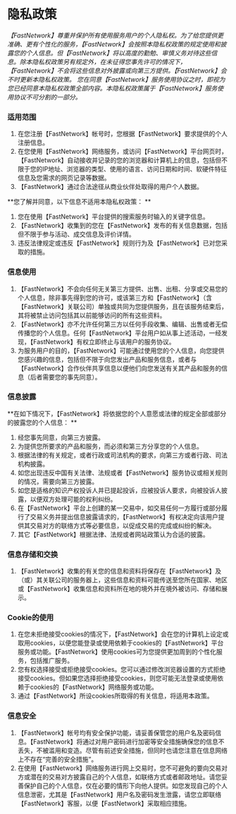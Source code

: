 # 隐私政策 

*【FastNetwork】尊重并保护所有使用服务用户的个人隐私权。为了给您提供更准确、更有个性化的服务，【FastNetwork】会按照本隐私权政策的规定使用和披露您的个人信息。但【FastNetwork】将以高度的勤勉、审慎义务对待这些信息。除本隐私权政策另有规定外，在未征得您事先许可的情况下，【FastNetwork】不会将这些信息对外披露或向第三方提供。【FastNetwork】会不时更新本隐私权政策。 您在同意【FastNetwork】服务使用协议之时，即视为您已经同意本隐私权政策全部内容。本隐私权政策属于【FastNetwork】服务使用协议不可分割的一部分。*

### 适用范围 

1.  在您注册【FastNetwork】帐号时，您根据【FastNetwork】要求提供的个人注册信息。
2.  在您使用【FastNetwork】网络服务，或访问【FastNetwork】平台网页时，【FastNetwork】自动接收并记录的您的浏览器和计算机上的信息，包括但不限于您的IP地址、浏览器的类型、使用的语言、访问日期和时间、软硬件特征信息及您需求的网页记录等数据。
3.  【FastNetwork】通过合法途径从商业伙伴处取得的用户个人数据。 

**您了解并同意，以下信息不适用本隐私权政策： **

1. 您在使用【FastNetwork】平台提供的搜索服务时输入的关键字信息。
2. 【FastNetwork】收集到的您在【FastNetwork】发布的有关信息数据，包括但不限于参与活动、成交信息及评价详情。
3. 违反法律规定或违反【FastNetwork】规则行为及【FastNetwork】已对您采取的措施。 

### 信息使用 

1. 【FastNetwork】不会向任何无关第三方提供、出售、出租、分享或交易您的个人信息，除非事先得到您的许可，或该第三方和【FastNetwork】（含【FastNetwork】关联公司）单独或共同为您提供服务，且在该服务结束后，其将被禁止访问包括其以前能够访问的所有这些资料。 
2. 【FastNetwork】亦不允许任何第三方以任何手段收集、编辑、出售或者无偿传播您的个人信息。任何【FastNetwork】平台用户如从事上述活动，一经发现，【FastNetwork】有权立即终止与该用户的服务协议。 
3. 为服务用户的目的，【FastNetwork】可能通过使用您的个人信息，向您提供您感兴趣的信息，包括但不限于向您发出产品和服务信息，或者与【FastNetwork】合作伙伴共享信息以便他们向您发送有关其产品和服务的信息（后者需要您的事先同意）。 

### 信息披露 

**在如下情况下，【FastNetwork】将依据您的个人意愿或法律的规定全部或部分的披露您的个人信息： **

1. 经您事先同意，向第三方披露。
2. 为提供您所要求的产品和服务，而必须和第三方分享您的个人信息。
3. 根据法律的有关规定，或者行政或司法机构的要求，向第三方或者行政、司法机构披露。
4. 如您出现违反中国有关法律、法规或者【FastNetwork】服务协议或相关规则的情况，需要向第三方披露。
5. 如您是适格的知识产权投诉人并已提起投诉，应被投诉人要求，向被投诉人披露，以便双方处理可能的权利纠纷。
6. 在【FastNetwork】平台上创建的某一交易中，如交易任何一方履行或部分履行了交易义务并提出信息披露请求的，【FastNetwork】有权决定向该用户提供其交易对方的联络方式等必要信息，以促成交易的完成或纠纷的解决。  
7. 其它【FastNetwork】根据法律、法规或者网站政策认为合适的披露。  
### 信息存储和交换  

1. 【FastNetwork】收集的有关您的信息和资料将保存在【FastNetwork】及（或）其关联公司的服务器上，这些信息和资料可能传送至您所在国家、地区或【FastNetwork】收集信息和资料所在地的境外并在境外被访问、存储和展示。 

### Cookie的使用 

1. 在您未拒绝接受cookies的情况下，【FastNetwork】会在您的计算机上设定或取用cookies，以便您能登录或使用依赖于cookies的【FastNetwork】平台服务或功能。【FastNetwork】使用cookies可为您提供更加周到的个性化服务，包括推广服务。
2. 您有权选择接受或拒绝接受cookies。您可以通过修改浏览器设置的方式拒绝接受cookies。但如果您选择拒绝接受cookies，则您可能无法登录或使用依赖于cookies的【FastNetwork】网络服务或功能。 
3. 通过【FastNetwork】所设cookies所取得的有关信息，将适用本政策。  


### 信息安全  

1. 【FastNetwork】帐号均有安全保护功能，请妥善保管您的用户名及密码信息。【FastNetwork】将通过对用户密码进行加密等安全措施确保您的信息不丢失，不被滥用和变造。尽管有前述安全措施，但同时也请您注意在信息网络上不存在“完善的安全措施”。  
2. 在使用【FastNetwork】网络服务进行网上交易时，您不可避免的要向交易对方或潜在的交易对方披露自己的个人信息，如联络方式或者邮政地址。请您妥善保护自己的个人信息，仅在必要的情形下向他人提供。如您发现自己的个人信息泄密，尤其是【FastNetwork】用户名及密码发生泄露，请您立即联络【FastNetwork】客服，以便【FastNetwork】采取相应措施。
